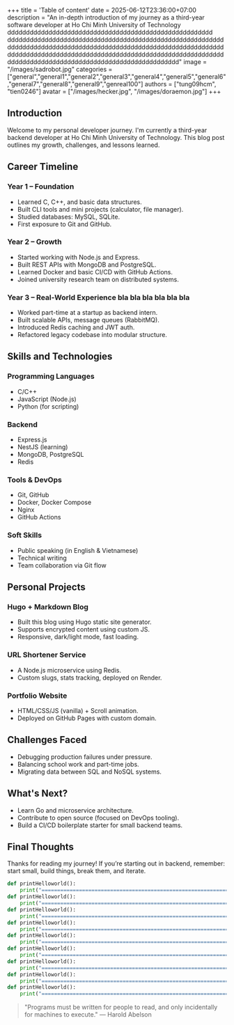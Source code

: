 +++
title = 'Table of content'
date = 2025-06-12T23:36:00+07:00
description = "An in-depth introduction of my journey as a third-year software developer at Ho Chi Minh University of Technology ddddddddddddddddddddddddddddddddddddddddddddddddddddddd dddddddddddddddddddddddddddddddddddddddddddddddddddddddddddddddddddddddddddddddddddddddddddddddddddddddddddddddddddddddddddddddddddddddddddddddddddddddddddddddddddddddddddddddddddddddddddddddddddddddddddddddddddddddddddd"
image = "/images/sadrobot.jpg"
categories = ["general","general1","general2","general3","general4","general5","general6","general7","general8","general9","genreal100"]
authors = ["tung09hcm", "tien0246"]
avatar = ["/images/hecker.jpg", "/images/doraemon.jpg"]
+++


## Introduction

Welcome to my personal developer journey. I'm currently a third-year backend developer at Ho Chi Minh University of Technology. This blog post outlines my growth, challenges, and lessons learned.

## Career Timeline

### Year 1 – Foundation

- Learned C, C++, and basic data structures.
- Built CLI tools and mini projects (calculator, file manager).
- Studied databases: MySQL, SQLite.
- First exposure to Git and GitHub.

### Year 2 – Growth

- Started working with Node.js and Express.
- Built REST APIs with MongoDB and PostgreSQL.
- Learned Docker and basic CI/CD with GitHub Actions.
- Joined university research team on distributed systems.

### Year 3 – Real-World Experience bla bla bla bla bla bla

- Worked part-time at a startup as backend intern.
- Built scalable APIs, message queues (RabbitMQ).
- Introduced Redis caching and JWT auth.
- Refactored legacy codebase into modular structure.

## Skills and Technologies

### Programming Languages

- C/C++
- JavaScript (Node.js)
- Python (for scripting)

### Backend

- Express.js
- NestJS (learning)
- MongoDB, PostgreSQL
- Redis

### Tools & DevOps

- Git, GitHub
- Docker, Docker Compose
- Nginx
- GitHub Actions

### Soft Skills

- Public speaking (in English & Vietnamese)
- Technical writing
- Team collaboration via Git flow

## Personal Projects

### Hugo + Markdown Blog

- Built this blog using Hugo static site generator.
- Supports encrypted content using custom JS.
- Responsive, dark/light mode, fast loading.

### URL Shortener Service

- A Node.js microservice using Redis.
- Custom slugs, stats tracking, deployed on Render.

### Portfolio Website

- HTML/CSS/JS (vanilla) + Scroll animation.
- Deployed on GitHub Pages with custom domain.

## Challenges Faced

- Debugging production failures under pressure.
- Balancing school work and part-time jobs.
- Migrating data between SQL and NoSQL systems.

## What's Next?

- Learn Go and microservice architecture.
- Contribute to open source (focused on DevOps tooling).
- Build a CI/CD boilerplate starter for small backend teams.

## Final Thoughts

Thanks for reading my journey! If you’re starting out in backend, remember: start small, build things, break them, and iterate.

```python
def printHelloworld():
    print("=========================================================================================================")
def printHelloworld():
    print("=========================================================================================================")
def printHelloworld():
    print("=========================================================================================================")
def printHelloworld():
    print("=========================================================================================================")
def printHelloworld():
    print("=========================================================================================================")
def printHelloworld():
    print("=========================================================================================================")
def printHelloworld():
    print("=========================================================================================================")
def printHelloworld():
    print("=========================================================================================================")
def printHelloworld():
    print("=========================================================================================================")

```
> "Programs must be written for people to read, and only incidentally for machines to execute." — Harold Abelson
